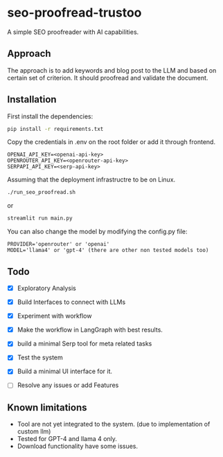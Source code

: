 # seo-proofread-trustoo
A simple SEO proofreader with AI capabilities.

## Approach
The approach is to add keywords and blog post to the LLM and based on certain set of criterion. It should proofread and validate the document.

## Installation

First install the dependencies:
```bash
pip install -r requirements.txt
```
Copy the credentials in .env on the root folder or add it through frontend.
```.env
OPENAI_API_KEY=<openai-api-key>
OPENROUTER_API_KEY=<openrouter-api-key>
SERPAPI_API_KEY=<serp-api-key>
```

Assuming that the deployment infrastructre to be on Linux.
```bash
./run_seo_proofread.sh
```
or 
```bash
streamlit run main.py
```
You can also change the model by modifying the config.py file:
```python3
PROVIDER='openrouter' or 'openai'
MODEL='llama4' or 'gpt-4' (there are other non tested models too) 
```

## Todo

- [x] Exploratory Analysis
- [x] Build Interfaces to connect with LLMs
- [x] Experiment with workflow
- [x] Make the workflow in LangGraph with best results.
- [x] build a minimal Serp tool for meta related tasks 
- [x] Test the system
- [x] Build a minimal UI interface for it.
- [ ] Resolve any issues or add Features
 

## Known limitations
- Tool are not yet integrated to the system. (due to implementation of custom llm)
- Tested for GPT-4 and llama 4 only.
- Download functionality have some issues.
